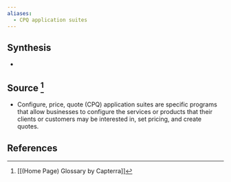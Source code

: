 ```yaml
---
aliases:
  - CPQ application suites
---
```

## Synthesis
- 
## Source [^1]
- Configure, price, quote (CPQ) application suites are specific programs that allow businesses to configure the services or products that their clients or customers may be interested in, set pricing, and create quotes.
## References

[^1]: [[(Home Page) Glossary by Capterra]]